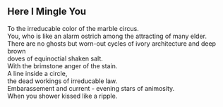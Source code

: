 Here I Mingle You
-----------------
To the irreducable color of the marble circus.  
You, who is like an alarm ostrich among the attracting of many elder.  
There are no ghosts but worn-out cycles of ivory architecture and deep brown  
doves of equinoctial shaken salt.  
With the brimstone anger of the stain.  
A line inside a circle,  
the dead workings of irreducable law.  
Embarassement and current - evening stars of animosity.  
When you shower kissed like a ripple.  
